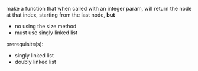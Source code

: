 make a function that when called with an integer param, will return the node at that index, starting from the last node, **but**
- no using the size method
- must use singly linked list

prerequisite(s):
- singly linked list
- doubly linked list